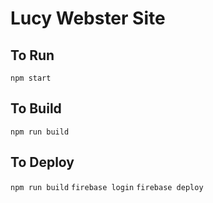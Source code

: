 # Lucy Webster Site

## To Run

`npm start`

## To Build

`npm run build`

## To Deploy

`npm run build`
`firebase login`
`firebase deploy`